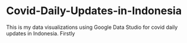 # Covid-Daily-Updates-in-Indonesia
This is my data visualizations using Google Data Studio for covid daily updates in Indonesia. Firstly 
